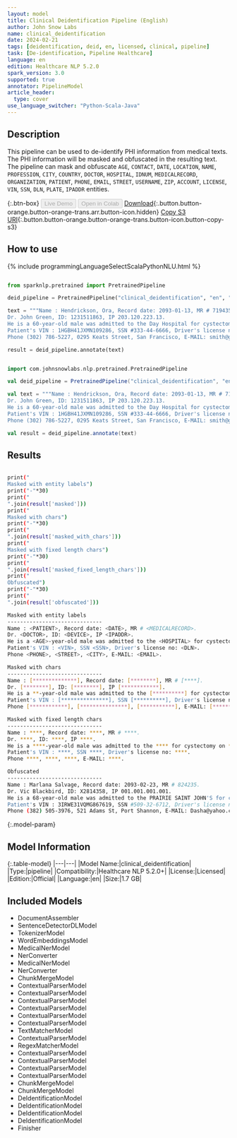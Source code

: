 ```yaml
---
layout: model
title: Clinical Deidentification Pipeline (English)
author: John Snow Labs
name: clinical_deidentification
date: 2024-02-21
tags: [deidentification, deid, en, licensed, clinical, pipeline]
task: [De-identification, Pipeline Healthcare]
language: en
edition: Healthcare NLP 5.2.0
spark_version: 3.0
supported: true
annotator: PipelineModel
article_header:
  type: cover
use_language_switcher: "Python-Scala-Java"
---
```


## Description

This pipeline can be used to de-identify PHI information from medical texts. The PHI information will be masked and obfuscated in the resulting text. The pipeline can mask and obfuscate `AGE`, `CONTACT`, `DATE`, `LOCATION`, `NAME`, `PROFESSION`, `CITY`, `COUNTRY`, `DOCTOR`, `HOSPITAL`, `IDNUM`, `MEDICALRECORD`, `ORGANIZATION`, `PATIENT`, `PHONE`, `EMAIL`, `STREET`, `USERNAME`, `ZIP`, `ACCOUNT`, `LICENSE`, `VIN`, `SSN`, `DLN`, `PLATE`, `IPADDR` entities.

{:.btn-box}
<button class="button button-orange" disabled>Live Demo</button>
<button class="button button-orange" disabled>Open in Colab</button>
[Download](https://s3.amazonaws.com/auxdata.johnsnowlabs.com/clinical/models/clinical_deidentification_en_5.2.0_3.0_1708549799773.zip){:.button.button-orange.button-orange-trans.arr.button-icon.hidden}
[Copy S3 URI](s3://auxdata.johnsnowlabs.com/clinical/models/clinical_deidentification_en_5.2.0_3.0_1708549799773.zip){:.button.button-orange.button-orange-trans.button-icon.button-copy-s3}

## How to use



<div class="tabs-box" markdown="1">
{% include programmingLanguageSelectScalaPythonNLU.html %}
  
```python

from sparknlp.pretrained import PretrainedPipeline

deid_pipeline = PretrainedPipeline("clinical_deidentification", "en", "clinical/models")

text = """Name : Hendrickson, Ora, Record date: 2093-01-13, MR # 719435.
Dr. John Green, ID: 1231511863, IP 203.120.223.13.
He is a 60-year-old male was admitted to the Day Hospital for cystectomy on 01/13/93.
Patient's VIN : 1HGBH41JXMN109286, SSN #333-44-6666, Driver's license no: A334455B.
Phone (302) 786-5227, 0295 Keats Street, San Francisco, E-MAIL: smith@gmail.com."""

result = deid_pipeline.annotate(text)


```
```scala

import com.johnsnowlabs.nlp.pretrained.PretrainedPipeline

val deid_pipeline = PretrainedPipeline("clinical_deidentification", "en", "clinical/models")

val text = """Name : Hendrickson, Ora, Record date: 2093-01-13, MR # 719435.
Dr. John Green, ID: 1231511863, IP 203.120.223.13.
He is a 60-year-old male was admitted to the Day Hospital for cystectomy on 01/13/93.
Patient's VIN : 1HGBH41JXMN109286, SSN #333-44-6666, Driver's license no: A334455B.
Phone (302) 786-5227, 0295 Keats Street, San Francisco, E-MAIL: smith@gmail.com."""

val result = deid_pipeline.annotate(text)

```
</div>

## Results

```bash

print("
Masked with entity labels")
print("-"*30)
print("
".join(result['masked']))
print("
Masked with chars")
print("-"*30)
print("
".join(result['masked_with_chars']))
print("
Masked with fixed length chars")
print("-"*30)
print("
".join(result['masked_fixed_length_chars']))
print("
Obfuscated")
print("-"*30)
print("
".join(result['obfuscated']))

Masked with entity labels
------------------------------
Name : <PATIENT>, Record date: <DATE>, MR # <MEDICALRECORD>.
Dr. <DOCTOR>, ID: <DEVICE>, IP <IPADDR>.
He is a <AGE>-year-old male was admitted to the <HOSPITAL> for cystectomy on <DATE>.
Patient's VIN : <VIN>, SSN <SSN>, Driver's license no: <DLN>.
Phone <PHONE>, <STREET>, <CITY>, E-MAIL: <EMAIL>.

Masked with chars
------------------------------
Name : [**************], Record date: [********], MR # [****].
Dr. [********], ID: [********], IP [************].
He is a **-year-old male was admitted to the [**********] for cystectomy on [******].
Patient's VIN : [***************], SSN [**********], Driver's license no: [******].
Phone [************], [***************], [***********], E-MAIL: [*************].

Masked with fixed length chars
------------------------------
Name : ****, Record date: ****, MR # ****.
Dr. ****, ID: ****, IP ****.
He is a ****-year-old male was admitted to the **** for cystectomy on ****.
Patient's VIN : ****, SSN ****, Driver's license no: ****.
Phone ****, ****, ****, E-MAIL: ****.

Obfuscated
------------------------------
Name : Marlana Salvage, Record date: 2093-02-23, MR # 824235.
Dr. Vic Blackbird, ID: X2814358, IP 001.001.001.001.
He is a 68-year-old male was admitted to the PRAIRIE SAINT JOHN'S for cystectomy on 02/23/93.
Patient's VIN : 3IRWE31VQMG867619, SSN #509-32-6712, Driver's license no: W580998P.
Phone (382) 505-3976, 521 Adams St, Port Shannon, E-MAIL: Dasha@yahoo.com.

```

{:.model-param}
## Model Information

{:.table-model}
|---|---|
|Model Name:|clinical_deidentification|
|Type:|pipeline|
|Compatibility:|Healthcare NLP 5.2.0+|
|License:|Licensed|
|Edition:|Official|
|Language:|en|
|Size:|1.7 GB|

## Included Models

- DocumentAssembler
- SentenceDetectorDLModel
- TokenizerModel
- WordEmbeddingsModel
- MedicalNerModel
- NerConverter
- MedicalNerModel
- NerConverter
- ChunkMergeModel
- ContextualParserModel
- ContextualParserModel
- ContextualParserModel
- ContextualParserModel
- ContextualParserModel
- ContextualParserModel
- TextMatcherModel
- ContextualParserModel
- RegexMatcherModel
- ContextualParserModel
- ContextualParserModel
- ContextualParserModel
- ContextualParserModel
- ChunkMergeModel
- ChunkMergeModel
- DeIdentificationModel
- DeIdentificationModel
- DeIdentificationModel
- DeIdentificationModel
- Finisher
